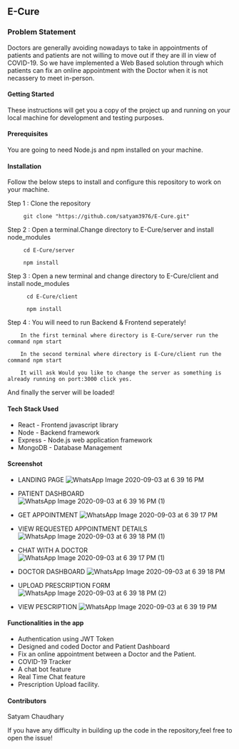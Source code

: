 ## E-Cure

### Problem Statement
Doctors are generally avoiding nowadays to take in appointments of patients and patients are not willing to move out if they are ill in view of COVID-19. So we have implemented a Web Based solution through which patients can fix an online appointment with the Doctor when it is not necassery to meet in-person.

#### Getting Started
These instructions will get you a copy of the project up and running on your local machine for development and testing purposes.

#### Prerequisites
You are going to need Node.js and npm installed on your machine.

#### Installation
Follow the below steps to install and configure this repository to work on your machine.

Step 1 : Clone the repository

         git clone "https://github.com/satyam3976/E-Cure.git"

Step 2 : Open a terminal.Change directory to E-Cure/server and install node_modules

         cd E-Cure/server
	 
         npm install

Step 3 : Open a new terminal and change directory to E-Cure/client and install node_modules

          cd E-Cure/client 
	 
	      npm install



Step 4 : You will need to run Backend & Frontend seperately!

	    In the first terminal where directory is E-Cure/server run the command npm start 
	 
	    In the second terminal where directory is E-Cure/client run the command npm start
	 
	    It will ask Would you like to change the server as something is already running on port:3000 click yes.
         
And finally the server will be loaded!

#### Tech Stack Used
- React - Frontend javascript library
- Node - Backend framework
- Express - Node.js web application framework
- MongoDB - Database Management

#### Screenshot
- LANDING PAGE
![WhatsApp Image 2020-09-03 at 6 39 16 PM](https://user-images.githubusercontent.com/25302027/92119359-51a96000-ee15-11ea-8500-8432e538b025.jpeg)

- PATIENT DASHBOARD
![WhatsApp Image 2020-09-03 at 6 39 16 PM (1)](https://user-images.githubusercontent.com/25302027/92119365-540bba00-ee15-11ea-94cf-90b402123591.jpeg)

- GET APPOINTMENT
![WhatsApp Image 2020-09-03 at 6 39 17 PM](https://user-images.githubusercontent.com/25302027/92119368-54a45080-ee15-11ea-817f-517482c271d1.jpeg)


- VIEW REQUESTED APPOINTMENT DETAILS
![WhatsApp Image 2020-09-03 at 6 39 18 PM (1)](https://user-images.githubusercontent.com/25302027/92119381-5706aa80-ee15-11ea-9e73-dff08564f106.jpeg)

- CHAT WITH A DOCTOR
![WhatsApp Image 2020-09-03 at 6 39 17 PM (1)](https://user-images.githubusercontent.com/25302027/92119374-55d57d80-ee15-11ea-85ce-b0a0301a1686.jpeg)

- DOCTOR DASHBOARD
![WhatsApp Image 2020-09-03 at 6 39 18 PM](https://user-images.githubusercontent.com/25302027/92119377-566e1400-ee15-11ea-9206-455766ca4155.jpeg)

- UPLOAD PRESCRIPTION FORM
![WhatsApp Image 2020-09-03 at 6 39 18 PM (2)](https://user-images.githubusercontent.com/25302027/92119383-579f4100-ee15-11ea-8ab4-b54d648bcb19.jpeg)

- VIEW PESCRIPTION
![WhatsApp Image 2020-09-03 at 6 39 19 PM](https://user-images.githubusercontent.com/25302027/92119384-5837d780-ee15-11ea-9c25-7e158ee20330.jpeg)

#### Functionalities in the app
- Authentication using JWT Token
- Designed and coded Doctor and Patient Dashboard
- Fix an online appointment between a Doctor and the Patient.
- COVID-19 Tracker
- A chat bot feature
- Real Time Chat feature 
- Prescription Upload facility.

#### Contributors
Satyam Chaudhary

If you have any difficulty in building up the code in the repository,feel free to open the issue!





